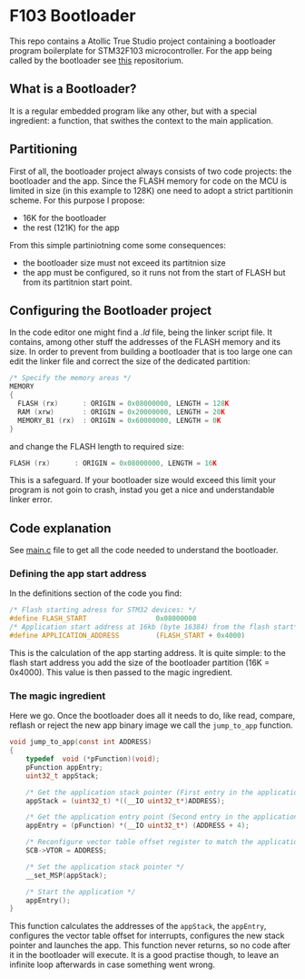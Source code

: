 # F103 Bootloader
This repo contains a Atollic True Studio project containing a bootloader program boilerplate for STM32F103 microcontroller. For the app being called by the bootloader see [this](https://github.com/tadewoosh/F103_Bootloader_App) repositorium.

## What is a Bootloader?
It is a regular embedded program like any other, but with a special ingredient: a function, that swithes the context to the main application.

## Partitioning
First of all, the bootloader project always consists of two code projects: the bootloader and the app. Since the FLASH memory for code on the MCU is limited in size (in this example to 128K) one need to adopt a strict partitionin scheme. For this purpose I propose:
* 16K for the bootloader
* the rest (121K) for the app

From this simple partiniotning come some consequences:
* the bootloader size must not exceed its partitnion size
* the app must be configured, so it runs not from the start of FLASH but from its partitnion start point.

## Configuring the Bootloader project
In the code editor one might find a *.ld* file, being the linker script file. It contains, among other stuff the addresses of the FLASH memory and its size. In order to prevent from building a bootloader that is too large one can edit the linker file and correct the size of the dedicated partition:
```C
/* Specify the memory areas */
MEMORY
{
  FLASH (rx)      : ORIGIN = 0x08000000, LENGTH = 128K
  RAM (xrw)       : ORIGIN = 0x20000000, LENGTH = 20K
  MEMORY_B1 (rx)  : ORIGIN = 0x60000000, LENGTH = 0K
}
```
and change the FLASH length to required size:
```C
FLASH (rx)      : ORIGIN = 0x08000000, LENGTH = 16K
```
This is a safeguard. If your bootloader size would exceed this limit your program is not goin to crash, instad you get a nice and understandable linker error.

## Code explanation
See [main.c](/src/main.c) file to get all the code needed to understand the bootloader.

### Defining the app start address
In the definitions section of the code you find:
```C
/* Flash starting adress for STM32 devices: */
#define FLASH_START					0x08000000
/* Application start address at 16kb (byte 16384) from the flash start*/
#define APPLICATION_ADDRESS        	(FLASH_START + 0x4000)
```
This is the calculation of the app starting address. It is quite simple: to the flash start address you add the size of the bootloader partition (16K = 0x4000). This value is then passed to the magic ingredient.

### The magic ingredient
Here we go. Once the bootloader does all it needs to do, like read, compare, reflash or reject the new app binary image we call the `jump_to_app` function.
```C
void jump_to_app(const int ADDRESS)
{
	typedef  void (*pFunction)(void);
	pFunction appEntry;
	uint32_t appStack;

	/* Get the application stack pointer (First entry in the application vector table) */
	appStack = (uint32_t) *((__IO uint32_t*)ADDRESS);

	/* Get the application entry point (Second entry in the application vector table) */
	appEntry = (pFunction) *(__IO uint32_t*) (ADDRESS + 4);

	/* Reconfigure vector table offset register to match the application location */
	SCB->VTOR = ADDRESS;

	/* Set the application stack pointer */
	__set_MSP(appStack);

	/* Start the application */
	appEntry();
}
```
This function calculates the addresses of the `appStack`, the `appEntry`, configures the vector table offset for interrupts, configures the new stack pointer and launches the app. This function never returns, so no code after it in the bootloader will execute. It is a good practise though, to leave an infinite loop afterwards in case something went wrong.

